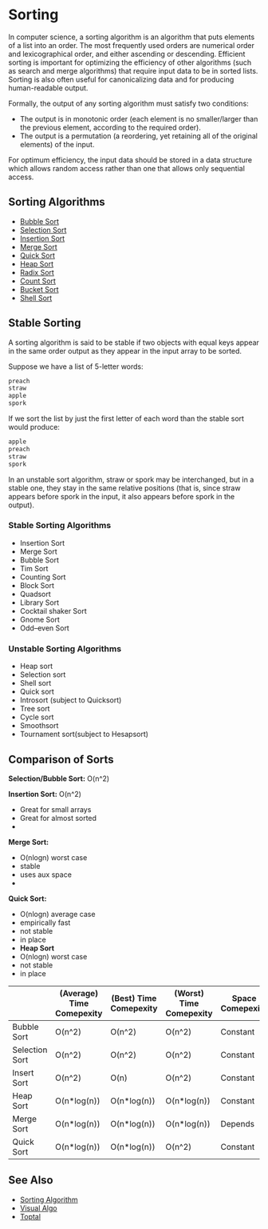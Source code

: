 # Sorting

In computer science, a sorting algorithm is an algorithm that puts elements of a list into an order. The most frequently used orders are numerical order and lexicographical order, and either ascending or descending. Efficient sorting is important for optimizing the efficiency of other algorithms (such as search and merge algorithms) that require input data to be in sorted lists. Sorting is also often useful for canonicalizing data and for producing human-readable output.

Formally, the output of any sorting algorithm must satisfy two conditions:

- The output is in monotonic order (each element is no smaller/larger than the previous element, according to the required order).
- The output is a permutation (a reordering, yet retaining all of the original elements) of the input.

For optimum efficiency, the input data should be stored in a data structure which allows random access rather than one that allows only sequential access.

## Sorting Algorithms

- [Bubble Sort](Bubble%20Sort)
- [Selection Sort](Selection%20Sort)
- [Insertion Sort](Insertion%20Sort)
- [Merge Sort](Merge%20Sort)
- [Quick Sort](Quick%20Sort)
- [Heap Sort](Heap%20Sort)
- [Radix Sort](Selection%20Sort)
- [Count Sort](Selection%20Sort)
- [Bucket Sort](Selection%20Sort)
- [Shell Sort](Selection%20Sort)
  
## Stable Sorting

A sorting algorithm is said to be stable if two objects with equal keys appear in the same order output as they appear in the input array to be sorted. 

Suppose we have a list of 5-letter words:

```bash
preach
straw
apple
spork
```

If we sort the list by just the first letter of each word than the stable sort would produce:

```bash
apple
preach
straw
spork
```

In an unstable sort algorithm, straw or spork may be interchanged, but in a stable one, they stay in the same relative positions (that is, since straw appears before spork in the input, it also appears before spork in the output).

### Stable Sorting Algorithms

- Insertion Sort
- Merge Sort
- Bubble Sort
- Tim Sort
- Counting Sort
- Block Sort
- Quadsort
- Library Sort
- Cocktail shaker Sort
- Gnome Sort
- Odd–even Sort
  
### Unstable Sorting Algorithms

- Heap sort
- Selection sort
- Shell sort
- Quick sort
- Introsort (subject to Quicksort)
- Tree sort
- Cycle sort
- Smoothsort
- Tournament sort(subject to Hesapsort)

## Comparison of Sorts

<strong>Selection/Bubble Sort:</strong> O(n^2)

<strong>Insertion Sort:</strong> O(n^2)
- Great for small arrays
- Great for almost sorted
- 
<strong>Merge Sort:</strong>
- O(nlogn) worst case
- stable
- uses aux space
- 
<strong>Quick Sort:</strong>
- O(nlogn) average case
- empirically fast
- not stable
- in place
- <strong>Heap Sort</strong>
- O(nlogn) worst case
- not stable
- in place

|                | (Average) Time Comepexity | (Best) Time Comepexity | (Worst) Time Comepexity | Space Comepexity | Comments |
| -------------- | ------------------------- | ---------------------- | ----------------------- | ---------------- | -------- |
| Bubble Sort    | O(n^2)                    | O(n^2)                 | O(n^2)                  | Constant         | N/A      |
| Selection Sort | O(n^2)                    | O(n^2)                 | O(n^2)                  | Constant         | N/A      |
| Insert Sort    | O(n^2)                    | O(n)                   | O(n^2)                  | Constant         | N/A      |
| Heap Sort      | O(n*log(n))               | O(n*log(n))            | O(n*log(n))             | Constant         | N/A      |
| Merge Sort     | O(n*log(n))               | O(n*log(n))            | O(n*log(n))             | Depends          | N/A      |
| Quick Sort     | O(n*log(n))               | O(n*log(n))            | O(n^2)                  | Constant         | N/A      |

## See Also

- [Sorting Algorithm](https://en.wikipedia.org/wiki/Sorting_algorithm)
- [Visual Algo](https://visualgo.net/en/sorting)
- [Toptal](https://www.toptal.com/developers/sorting-algorithms/bubble-sort)